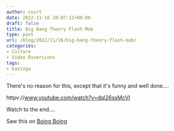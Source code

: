 ```yaml
---
author: court
date: 2012-11-16 20:07:12+00:00
draft: false
title: Big Bang Theory Flash Mob
type: post
url: /blog/2012/11/16/big-bang-theory-flash-mob/
categories:
- Culture
- Video Diversions
tags:
- bazinga
---
```


There's no reason for this, except that it's funny and well done....





httpv://www.youtube.com/watch?v=dql26ssMcVI



Watch to the end....



Saw this on [Boing Boing](http://feedproxy.google.com/~r/boingboing/iBag/~3/I9g_CJvTKeI/big-bang-theory-flash-mob.html)
